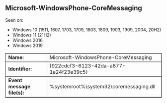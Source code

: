 ## Microsoft-WindowsPhone-CoreMessaging

Seen on:
* Windows 10 (1511, 1607, 1703, 1709, 1803, 1809, 1903, 1909, 2004, 20H2)
* Windows 11 (21H2)
* Windows 2016
* Windows 2019

<table border="1" class="docutils">
  <tbody>
    <tr>
      <td><b>Name:</b></td>
      <td>Microsoft-WindowsPhone-CoreMessaging</td>
    </tr>
    <tr>
      <td><b>Identifier:</b></td>
      <td>{922cdcf3-6123-42da-a877-1a24f23e39c5}</td>
    </tr>
    <tr>
      <td><b>Event message file(s):</b></td>
      <td>%systemroot%\system32\coremessaging.dll</td>
    </tr>
  </tbody>
</table>

&nbsp;

